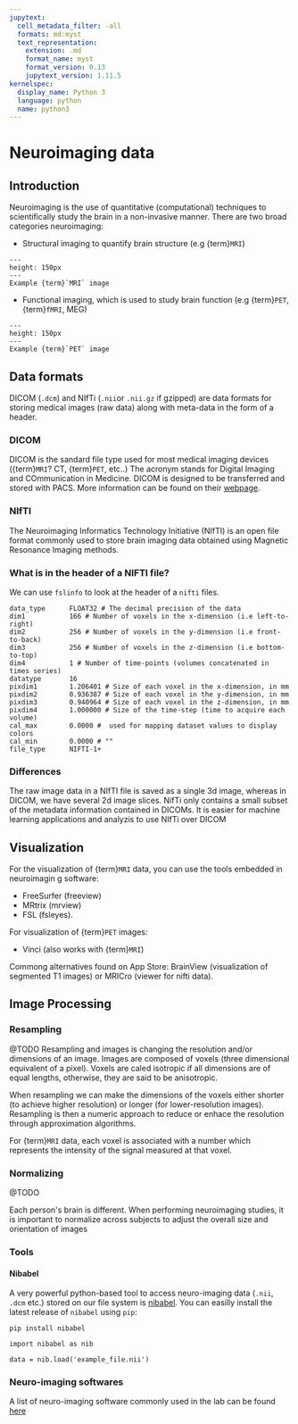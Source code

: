 ```yaml
---
jupytext:
  cell_metadata_filter: -all
  formats: md:myst
  text_representation:
    extension: .md
    format_name: myst
    format_version: 0.13
    jupytext_version: 1.11.5
kernelspec:
  display_name: Python 3
  language: python
  name: python3
---
```


# Neuroimaging data

## Introduction

Neuroimaging is the use of quantitative (computational) techniques to scientifically study the brain in a non-invasive manner. There are two broad categories neuroimaging:

-  Structural imaging to quantify brain structure (e.g {term}`MRI`)

```{figure} ../images/slices.png
---
height: 150px
---
Example {term}`MRI` image
```

- Functional imaging, which is used to study brain function (e.g {term}`PET`, {term}`fMRI`, MEG)

```{figure} ../images/slices_pet.png
---
height: 150px
---
Example {term}`PET` image
```

## Data formats

DICOM (`.dcm`) and NIfTi (`.nii`or `.nii.gz` if gzipped)  are data formats for storing medical images (raw data) along with meta-data in the form of a header. 

### DICOM

DICOM is the sandard file type used for most medical imaging devices ({term}`MRI`? CT, {term}`PET`, etc..) The acronym stands for Digital Imaging and COmmunication in Medicine. DICOM is designed to be transferred and stored with PACS. More information can be found on their [webpage](https://www.dicomstandard.org/about).

### NIfTI

The Neuroimaging Informatics Technology Initiative (NIfTI) is an open file format commonly used to store brain imaging data obtained using Magnetic Resonance Imaging methods.

### What is in the header of a NIFTI file?

We can use `fslinfo` to look at the header of a `nifti` files. 

```
data_type      FLOAT32 # The decimal precision of the data
dim1           166 # Number of voxels in the x-dimension (i.e left-to-right)
dim2           256 # Number of voxels in the y-dimension (i.e front-to-back)
dim3           256 # Number of voxels in the z-dimension (i.e bottom-to-top)
dim4           1 # Number of time-points (volumes concatenated in times series)
datatype       16 
pixdim1        1.206401 # Size of each voxel in the x-dimension, in mm
pixdim2        0.936387 # Size of each voxel in the y-dimension, in mm
pixdim3        0.940964 # Size of each voxel in the z-dimension, in mm
pixdim4        1.000000 # Size of the time-step (time to acquire each volume)
cal_max        0.0000 #  used for mapping dataset values to display colors
cal_min        0.0000 # ""
file_type      NIFTI-1+
```

### Differences

The raw image data in a NIfTI file is saved as a single 3d image, whereas in DICOM, we have several 2d image slices. NifTi only contains a small subset of the metadata information contained in DICOMs. It is easier for machine learning applications and analyzis to use NIfTi over DICOM

## Visualization

For the visualization of {term}`MRI` data, you can use the tools embedded in neuroimagin
g software:
- FreeSurfer (freeview)
- MRtrix (mrview)
- FSL (fsleyes).

For visualization of {term}`PET` images:

- Vinci (also works with {term}`MRI`) 

Commong alternatives found on App Store: BrainView (visualization of segmented T1 images) or MRICro (viewer for nifti data).

## Image Processing

### Resampling

@TODO
 Resampling and images is changing the resolution and/or dimensions of an image. Images are composed of voxels (three dimensional equivalent of a pixel). Voxels are caled isotropic if all dimensions are of equal lengths, otherwise, they are said to be anisotropic.
 
 When resampling we can make the dimensions of the voxels either shorter (to achieve higher resolution) or longer (for lower-resolution images). Resampling is then a numeric approach to reduce or enhace the resolution through approximation algorithms.

 For {term}`MRI` data, each voxel is associated with a number which represents the intensity of the signal measured at that voxel.

### Normalizing

@TODO

Each person's brain is different. When performing neuroimaging studies, it is important to normalize across subjects to adjust the overall size and orientation of images

### Tools 

#### Nibabel
A very powerful python-based tool to access neuro-imaging data (`.nii`, `.dcm` etc.) stored on our file system is [nibabel](https://nipy.org/nibabel/). You can easilly install the latest release of `nibabel` using `pip`:

```
pip install nibabel 
```

```{code-cell}
import nibabel as nib

data = nib.load('example_file.nii')
```

### Neuro-imaging softwares

A list of neuro-imaging software commonly used in the lab can be found [here](https://aramislab.paris.inria.fr/clinica/docs/public/latest/Third-party/#pipeline-specific-interfaces)
